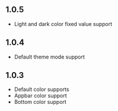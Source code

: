 ## 1.0.5

* Light and dark color fixed value support

## 1.0.4

* Default theme mode support

## 1.0.3

* Default color supports
* Appbar color support
* Bottom color support